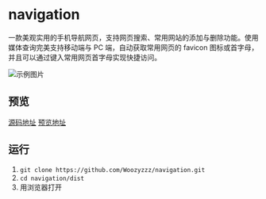 # navigation

一款美观实用的手机导航网页，支持网页搜索、常用网站的添加与删除功能。使用媒体查询完美支持移动端与 PC 端，自动获取常用网页的 favicon 图标或首字母，并且可以通过键入常用网页首字母实现快捷访问。

![示例图片](https://woozyzzz.github.io/navigation/example.png)

## 预览

[源码地址](https://huyiling1111.github.io/nevigation/src/)
[预览地址](https://huyiling1111.github.io/nevigation/dist/)

## 运行

1. `git clone https://github.com/Woozyzzz/navigation.git`
2. `cd navigation/dist`
3. 用浏览器打开
